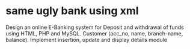 # same ugly bank using xml

Design an online E-Banking system for Deposit and withdrawal of funds using
HTML, PHP and MySQL.
Customer (acc_no, name, branch-name, balance).
Implement insertion, update and display details module

